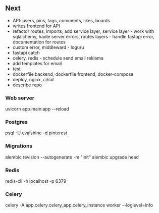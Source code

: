 ## Next
- API: users, pins, tags, comments, likes, boards
- writes frontend for API
- refactor routes, imports, add service layer, service layer - work with sqlalchemy, hadle server errors, routes layers - handle fastapi error, documentation for routes
- custom error, middleward - loguru
- fastapi catch
- celery, redis - schedule send email reklama
- add templates for email
- test
- dockerfile backend, dockerfile frontend, docker-compose
- deploy, nginx, ci/cd
- describe repo

### Web server
uvicorn app.main:app --reload

### Postgres
psql -U evalshine -d pinterest

### Migrations
alembic revision --autogenerate -m "init"
alembic upgrade head

### Redis
redis-cli -h localhost -p 6379

### Celery
celery -A app.celery.celery_app.celery_instance worker --loglevel=info